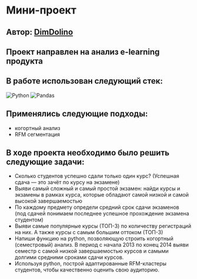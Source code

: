 # Мини-проект
## Автор: <a href="https://github.com/DimDolino/" target="_blank">DimDolino</a>
## Проект направлен на анализ e-learning продукта
## В работе использован следующий стек:
![Python](https://img.shields.io/badge/python-3670A0?style=for-the-badge&logo=python&logoColor=ffdd54)
![Pandas](https://img.shields.io/badge/pandas-%23150458.svg?style=for-the-badge&logo=pandas&logoColor=white)

## Применялись следующие подходы:
+ когортный анализ
+ RFM сегментация

## В ходе проекта необходимо было решить следующие задачи:
+ Сколько студентов успешно сдали только один курс? (Успешная сдача — это зачёт по курсу на экзамене)
+ Выяви самый сложный и самый простой экзамен: найди курсы и экзамены в рамках курса, которые обладают самой низкой и самой высокой завершаемостью
+ По каждому предмету определи средний срок сдачи экзаменов (под сдачей понимаем последнее успешное прохождение экзамена студентом)
+ Выяви самые популярные курсы (ТОП-3) по количеству регистраций на них. А также курсы с самым большим оттоком (ТОП-3)
+ Напиши функцию на python, позволяющую строить когортный (семестровый) анализ. В период с начала 2013 по конец 2014 выяви семестр с самой низкой завершаемостью курсов и самыми долгими средними сроками сдачи курсов.
+ Используя python, построй адаптированные RFM-кластеры студентов, чтобы качественно оценить свою аудиторию.
